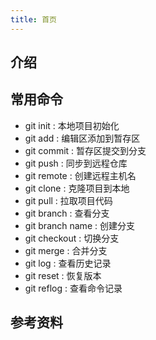 ```yaml
---
title: 首页
---
```


## 介绍

## 常用命令
- git init : 本地项目初始化
- git add : 编辑区添加到暂存区
- git commit : 暂存区提交到分支
- git push : 同步到远程仓库
- git remote : 创建远程主机名
- git clone : 克隆项目到本地
- git pull : 拉取项目代码
- git branch : 查看分支
- git branch name : 创建分支
- git checkout : 切换分支
- git merge : 合并分支
- git log : 查看历史记录
- git reset : 恢复版本
- git reflog : 查看命令记录

## 参考资料